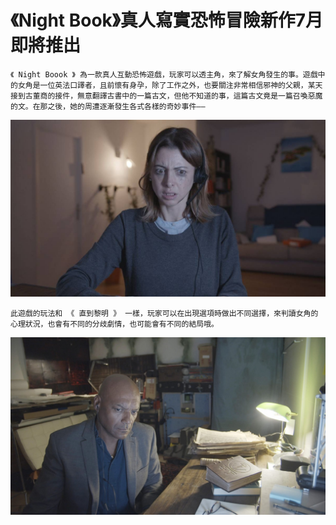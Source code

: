 # 《Night Book》真人寫實恐怖冒險新作7月即將推出
	《 Night Boook 》 為一款真人互動恐怖遊戲，玩家可以透主角，來了解女角發生的事。遊戲中的女角是一位英法口譯者，且前懷有身孕，除了工作之外，也要關注非常相信邪神的父親，某天接到古董商的接件，無意翻譯古書中的一篇古文，但他不知道的事，這篇古文竟是一篇召喚惡魔的文。在那之後，她的周遭逐漸發生各式各樣的奇妙事件——
	
![1](asset/w1200.jpg)
	
	此遊戲的玩法和 《 直到黎明 》 一樣，玩家可以在出現選項時做出不同選擇，來判讀女角的心理狀況，也會有不同的分歧劇情，也可能會有不同的結局哦。
	
![1](asset/4105549.jpg)
